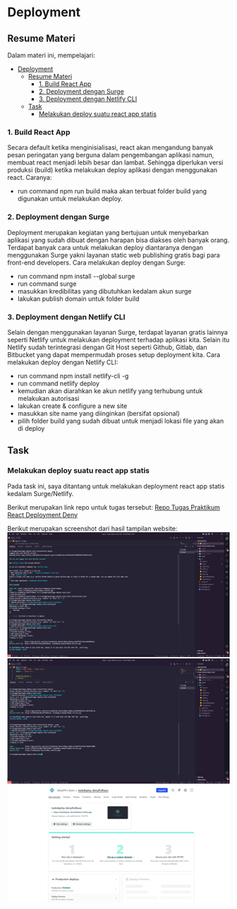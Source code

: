 # Deployment

## Resume Materi
Dalam materi ini, mempelajari:
- [Deployment](#deployment)
  - [Resume Materi](#resume-materi)
    - [1. Build React App](#1-build-react-app)
    - [2. Deployment dengan Surge](#2-deployment-dengan-surge)
    - [3. Deployment dengan Netlify CLI](#3-deployment-dengan-netlify-cli)
  - [Task](#task)
    - [Melakukan deploy suatu react app statis](#melakukan-deploy-suatu-react-app-statis)

### 1. Build React App
Secara default ketika menginisialisasi, react akan mengandung banyak pesan peringatan yang berguna dalam pengembangan aplikasi namun, membuat react menjadi lebih besar dan lambat. Sehingga diperlukan versi produksi (build) ketika melakukan deploy aplikasi dengan menggunakan react. Caranya:
- run command npm run build
maka akan terbuat folder build yang digunakan untuk melakukan deploy.

### 2. Deployment dengan Surge
Deployment merupakan kegiatan yang bertujuan untuk menyebarkan aplikasi yang sudah dibuat dengan harapan bisa diakses oleh banyak orang. Terdapat banyak cara untuk melakukan deploy diantaranya dengan menggunakan Surge yakni layanan static web publishing gratis bagi para front-end developers. Cara melakukan deploy dengan Surge:
- run command npm install --global surge
- run command surge
- masukkan kredibilitas yang dibutuhkan kedalam akun surge
- lakukan publish domain untuk folder build

### 3. Deployment dengan Netlify CLI
Selain dengan menggunakan layanan Surge, terdapat layanan gratis lainnya seperti Netlify untuk melakukan deployment terhadap aplikasi kita. Selain itu Netlify sudah terintegrasi dengan Git Host seperti Github, Gitlab, dan Bitbucket yang dapat mempermudah proses setup deployment kita. Cara melakukan deploy dengan Netlify CLI:
- run command npm install netlify-cli -g
- run command netlify deploy
- kemudian akan diarahkan ke akun netlify yang terhubung untuk melakukan autorisasi
- lakukan create & configure a new site
- masukkan site name yang diinginkan (bersifat opsional)
- pilih folder build yang sudah dibuat untuk menjadi lokasi file yang akan di deploy

## Task
### Melakukan deploy suatu react app statis
Pada task ini, saya ditantang untuk melakukan deployment react app statis kedalam Surge/Netlify.

Berikut merupakan link repo untuk tugas tersebut:
[Repo Tugas Praktikum React Deployment Deny](https://github.com/denyFh/tugas-deploy-react-alta)

Berikut merupakan screenshot dari hasil tampilan website:
![reactDeployment1](./screenshots/react-deploy-1.png)
![reactDeployment2](./screenshots/react-deploy-2.png)
![reactDeployment3](./screenshots/react-deploy-3.png)

